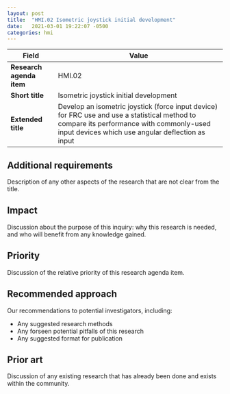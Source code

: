 ```yaml
---
layout: post
title:  "HMI.02 Isometric joystick initial development"
date:   2021-03-01 19:22:07 -0500
categories: hmi
---
```


| Field  | Value |
| ------------- | ------------- |
| **Research agenda item**  | HMI.02  |
| **Short title**  | Isometric joystick initial development  |
| **Extended title**  | Develop an isometric joystick (force input device) for FRC use and use a statistical method to compare its performance with commonly-used input devices which use angular deflection as input |

## Additional requirements
Description of any other aspects of the research that are not clear from the title.

## Impact
Discussion about the purpose of this inquiry: why this research is needed, and who will benefit from any knowledge gained.

## Priority
Discussion of the relative priority of this research agenda item.

## Recommended approach
Our recommendations to potential investigators, including:
- Any suggested research methods
- Any forseen potential pitfalls of this research
- Any suggested format for publication

## Prior art
Discussion of any existing research that has already been done and exists within the community.
